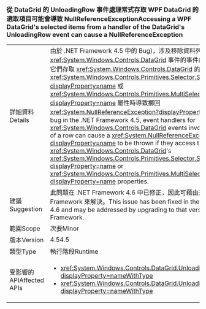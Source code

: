 ### <a name="accessing-a-wpf-datagrids-selected-items-from-a-handler-of-the-datagrids-unloadingrow-event-can-cause-a-nullreferenceexception"></a><span data-ttu-id="1086a-101">從 DataGrid 的 UnloadingRow 事件處理常式存取 WPF DataGrid 的選取項目可能會導致 NullReferenceException</span><span class="sxs-lookup"><span data-stu-id="1086a-101">Accessing a WPF DataGrid's selected items from a handler of the DataGrid's UnloadingRow event can cause a NullReferenceException</span></span>

|   |   |
|---|---|
|<span data-ttu-id="1086a-102">詳細資料</span><span class="sxs-lookup"><span data-stu-id="1086a-102">Details</span></span>|<span data-ttu-id="1086a-103">由於 .NET Framework 4.5 中的 Bug)，涉及移除資料列之 <xref:System.Windows.Controls.DataGrid> 事件的事件處理常式，可能會在它們存取 <xref:System.Windows.Controls.DataGrid> 的 <xref:System.Windows.Controls.Primitives.Selector.SelectedItem?displayProperty=name> 或 <xref:System.Windows.Controls.Primitives.MultiSelector.SelectedItems?displayProperty=name> 屬性時導致擲回 <xref:System.NullReferenceException?displayProperty=name>。</span><span class="sxs-lookup"><span data-stu-id="1086a-103">Due to a bug in the .NET Framework 4.5, event handlers for <xref:System.Windows.Controls.DataGrid> events involving the removal of a row can cause a <xref:System.NullReferenceException?displayProperty=name> to be thrown if they access the <xref:System.Windows.Controls.DataGrid>'s <xref:System.Windows.Controls.Primitives.Selector.SelectedItem?displayProperty=name> or <xref:System.Windows.Controls.Primitives.MultiSelector.SelectedItems?displayProperty=name> properties.</span></span>|
|<span data-ttu-id="1086a-104">建議</span><span class="sxs-lookup"><span data-stu-id="1086a-104">Suggestion</span></span>|<span data-ttu-id="1086a-105">此問題在 .NET Framework 4.6 中已修正，因此可藉由升級至該版 .NET Framework 來解決。</span><span class="sxs-lookup"><span data-stu-id="1086a-105">This issue has been fixed in the .NET Framework 4.6 and may be addressed by upgrading to that version of the .NET Framework.</span></span>|
|<span data-ttu-id="1086a-106">範圍</span><span class="sxs-lookup"><span data-stu-id="1086a-106">Scope</span></span>|<span data-ttu-id="1086a-107">次要</span><span class="sxs-lookup"><span data-stu-id="1086a-107">Minor</span></span>|
|<span data-ttu-id="1086a-108">版本</span><span class="sxs-lookup"><span data-stu-id="1086a-108">Version</span></span>|<span data-ttu-id="1086a-109">4.5</span><span class="sxs-lookup"><span data-stu-id="1086a-109">4.5</span></span>|
|<span data-ttu-id="1086a-110">類型</span><span class="sxs-lookup"><span data-stu-id="1086a-110">Type</span></span>|<span data-ttu-id="1086a-111">執行階段</span><span class="sxs-lookup"><span data-stu-id="1086a-111">Runtime</span></span>|
|<span data-ttu-id="1086a-112">受影響的 API</span><span class="sxs-lookup"><span data-stu-id="1086a-112">Affected APIs</span></span>|<ul><li><xref:System.Windows.Controls.DataGrid.UnloadingRow?displayProperty=nameWithType></li><li><xref:System.Windows.Controls.DataGrid.UnloadingRowDetails?displayProperty=nameWithType></li></ul>|

